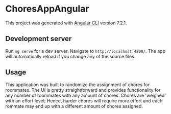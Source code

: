 # ChoresAppAngular

This project was generated with [Angular CLI](https://github.com/angular/angular-cli) version 7.2.1.

## Development server

Run `ng serve` for a dev server. Navigate to `http://localhost:4200/`. The app will automatically reload if you change any of the source files.

## Usage

This application was built to randomize the assignment of chores for roommates. The UI is pretty straightforward and provides functionality for any number of roommates with any amount of chores. Chores are 'weighed' with an effort level; Hence, harder chores will require more effort and each rommate may end up with a different amount of chores assigned.


